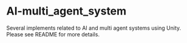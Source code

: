 # AI-multi_agent_system
Several implements related to AI and multi agent systems using Unity. Please see README for more details.
